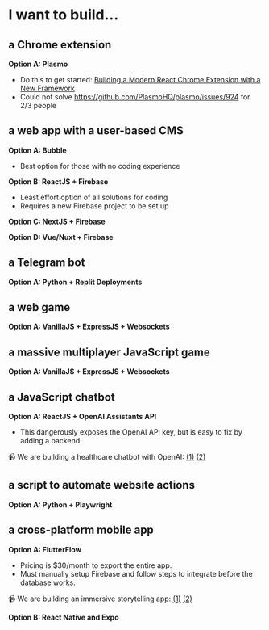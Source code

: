 # I want to build...

## a Chrome extension

**Option A: Plasmo**
- Do this to get started: [Building a Modern React Chrome Extension with a New Framework](https://dev.to/plasmo/building-a-modern-react-chrome-extension-with-a-new-framework-4ho1)
- Could not solve https://github.com/PlasmoHQ/plasmo/issues/924 for 2/3 people

## a web app with a user-based CMS

**Option A: Bubble**
- Best option for those with no coding experience

**Option B: ReactJS + Firebase**
- Least effort option of all solutions for coding
- Requires a new Firebase project to be set up

**Option C: NextJS + Firebase**

**Option D: Vue/Nuxt + Firebase**

## a Telegram bot

**Option A: Python + Replit Deployments**

## a web game

**Option A: VanillaJS + ExpressJS + Websockets**

## a massive multiplayer JavaScript game

**Option A: VanillaJS + ExpressJS + Websockets**

## a JavaScript chatbot

**Option A: ReactJS + OpenAI Assistants API**
- This dangerously exposes the OpenAI API key, but is easy to fix by adding a backend.

📹 We are building a healthcare chatbot with OpenAI: [(1)](https://www.youtube.com/watch?v=lMYQ6EGsBAA&t=193s) [(2)](https://www.youtube.com/watch?v=ehMdsDNk_4s)

## a script to automate website actions
**Option A: Python + Playwright**

## a cross-platform mobile app

**Option A: FlutterFlow**
- Pricing is $30/month to export the entire app.
- Must manually setup Firebase and follow steps to integrate before the database works.

📹 We are building an immersive storytelling app: [(1)](https://www.youtube.com/watch?v=cguKaPnIzs4) [(2)](https://www.youtube.com/watch?v=RSAOh_dnL3E)

**Option B: React Native and Expo**
